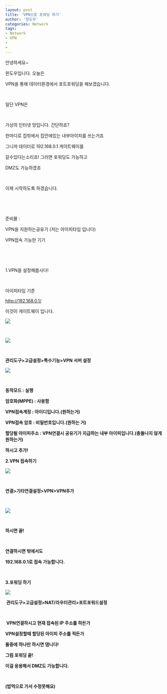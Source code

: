 ```yaml
---
layout: post
title: 'VPN으로 포워딩 하기'
author: '윈도우'
categories: Network
tags:
- Network
- VPN
- 
-
---
```



<script> location.href='https://cafe.naver.com/develoid/790478' ; </script>

<p>안녕하세요~</p><p>윈도우입니다. 오늘은</p><p>VPN을 통해 데이터환경에서 포트포워딩을 해보겠습니다.</p><p>&nbsp;</p><p>일단 VPN은</p><p>&nbsp;</p><p>가상의 인터넷 망입니다. 간단하죠?</p><p>한마디로 집밖에서 집안에있는 내부아이피를 쓰는거죠</p><p>그니까 데이터로 192.168.0.1 게이트웨이를</p><p>갈수있다는소리죠! 그러면 포워딩도 가능하고</p><p>DMZ도 가능하겠죠</p><p>&nbsp;</p><p>이제 시작하도록 하겠습니다.</p><p>&nbsp;</p><p>&nbsp;</p><p>준비물 :</p><p>VPN을 지원하는공유기 (저는 아이피타임 입니다)</p><p>VPN접속 가능한 기기</p><p>&nbsp;</p><p>&nbsp;</p><p>1.VPN을 설정해봅시다!</p><p>&nbsp;</p><p>아이피타임 기준&nbsp;</p><p><a href="http://192.168.0.1/">http://192.168.0.1/</a></p><p>이것이 게이트웨이 입니다.</p><p><img src="https://cafeptthumb-phinf.pstatic.net/MjAxODAzMzFfMjU4/MDAxNTIyNDk0NTgzNjc1.eEI9ZtqmNPWSciWhMoN_YHfyxJ4S_VN3NwuAHPMOmuUg.nErkh0ikfhW8Gu2iLM_QBwKfq5fuVcLKNnB-aj7chycg.JPEG.windows6587/Screenshot_20180331-200928.jpg?type=w740"></p><p>&nbsp;</p><p><img src="https://cafeptthumb-phinf.pstatic.net/MjAxODAzMzFfMTE1/MDAxNTIyNDk0NjMxMDI5.snLhVruqBqW4pWGa-KErVse_HX2CJEv5AUkatJPYfrog.6jdRhfoIUtXfqvwIEib3iPH3_IbBcZzIqrkBdrxyO-Ag.JPEG.windows6587/Screenshot_20180331-201017.jpg?type=w740"><p>&nbsp;</p><b></p><p>관리도구&gt;고급설정&gt;특수기능&gt;VPN 서버 설정</p><p><img src="https://cafeptthumb-phinf.pstatic.net/MjAxODAzMzFfNTcg/MDAxNTIyNDk0NzA2NjQ2.7p6d249NEcrCNctcH0RfR4rgQC095wG179oXgrBNnmsg.p_kDw-N18j5q9OcIUljz4bEgXj9aG96u5tini-D-Euwg.JPEG.windows6587/Screenshot_20180331-201122.jpg?type=w740"><p>&nbsp;</p><p>동작모드 : 실행</p><p>암호화(MPPE) : 사용함</p><p>VPN접속계정 : 아이디입니다.(원하는거)</p><p>VPN접속 암호 : 비밀번호입니다.(원하는 거)</p><p>할당될 아이피주소 : VPN연결시 공유기가 지급하는 내부 아이피입니다.(충돌나지 않게 원하는거)</p><p>하시고 추가!</p><p>2.VPN 접속하기</p><p><img src="https://cafeptthumb-phinf.pstatic.net/MjAxODAzMzFfMTc4/MDAxNTIyNDk1MDI1ODU2.QhljbNFxbuLEcNHzx0ojv3etNEnNQT4ClDSkOc864CQg.uzlUwyv9e6DZym6zvryUpOuc3tVxNwWnKZxDn9SaTtsg.JPEG.windows6587/Screenshot_20180331-201643.jpg?type=w740"><p>&nbsp;</p><p>연결&gt;기타연결설정&gt;VPN&gt;VPN추가</p><p>&nbsp;</p><p><img src="https://cafeptthumb-phinf.pstatic.net/MjAxODAzMzFfMTQ4/MDAxNTIyNDk1MTIwNzUz.WqmUqw5CXWYly5-49Yxu59xKrFiazgTaC1LZo1WDDBwg.hff9laD6zIfuKo0hHL1rcuk9nYbtJGL2l1Asju8ElL4g.JPEG.windows6587/Screenshot_20180331-201828.jpg?type=w740"></p><p>&nbsp;</p><p>하시면 끝!</p><p>&nbsp;</p><p>연결하시면 밖에서도</p><p>192.168.0.1로 접속 가능합니다.</p><p>&nbsp;</p><p>3.포워딩 하기</p><p><img src="https://cafeptthumb-phinf.pstatic.net/MjAxODAzMzFfMTY0/MDAxNTIyNDk1MjkzMzA1.W49_xQE4YraIWQJuQ3_J-h5EQGYonZzCwZepcnS_DJMg.zM67_Chv6GnwJVh-0pGIl9xCaITOUuiByvqjEQrgwVAg.JPEG.windows6587/Screenshot_20180331-202101.jpg?type=w740"></p><p>&nbsp;관리도구&gt;고급설정&gt;NAT/라우터관리&gt;포트포워드설정</p><b><p>&nbsp;</p><p>&nbsp;VPN연결하시고 현재 접속된 IP 주소를 하든가</p><p>VPN설정할때 할당된 아이피 주소를 적든가</p><p>둘중에 하나만 하시면 댐니다!</p><p>그럼 포워딩 끝!</p><p>이걸 응용해서 DMZ도 가능합니다.</p><p>&nbsp;</p><p>(밥먹으로 가서 수정못해요)</p><p>&nbsp;</p><p>&nbsp;</p><p>&nbsp;</p><p>&nbsp;</p>

